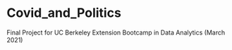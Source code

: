 # Covid_and_Politics
Final Project for UC Berkeley Extension Bootcamp in Data Analytics (March 2021)
